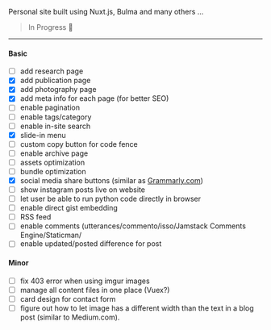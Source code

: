 Personal site built using Nuxt.js, Bulma and many others ...

> In Progress :construction:

-----

#### Basic

- [ ] add research page
- [x] add publication page
- [x] add photography page
- [x] add meta info for each page (for better SEO)
- [ ] enable pagination
- [ ] enable tags/category
- [ ] enable in-site search
- [x] slide-in menu
- [ ] custom copy button for code fence
- [ ] enable archive page
- [ ] assets optimization
- [ ] bundle optimization
- [x] social media share buttons (similar as [Grammarly.com](app.grammarly.com))
- [ ] show instagram posts live on website
- [ ] let user be able to run python code directly in browser
- [ ] enable direct gist embedding
- [ ] RSS feed
- [ ] enable comments (utterances/commento/isso/Jamstack Comments Engine/Staticman/
- [ ] enable updated/posted difference for post

#### Minor

- [ ] fix 403 error when using imgur images
- [ ] manage all content files in one place (Vuex?)
- [ ] card design for contact form
- [ ] figure out how to let image has a different width than the text in a blog post (similar to Medium.com).
